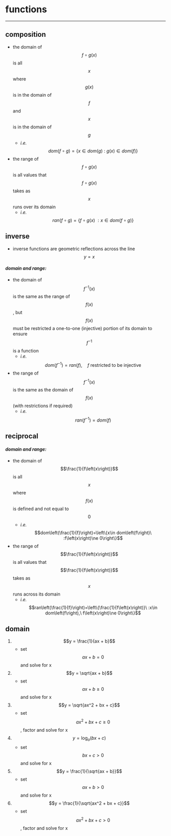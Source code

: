 # functions

***

## **composition**
- the domain of $$f\circ g\left(x\right)$$ is all $$x$$ where $$g\left(x\right)$$ is in the domain of $$f$$ and $$x$$ is in the domain of $$g$$
  - *i.e.* $$dom\left(f\circ g\right)=\left\{x\in dom\left(g\right)\ :\ g\left(x\right)\in dom\left(f\right)\right\}$$
- the range of $$f\circ g\left(x\right)$$ is all values that $$f\circ g\left(x\right)$$ takes as $$x$$ runs over its domain
  - *i.e.* $$ran\left(f\circ g\right)=\left\{f\circ g\left(x\right)\ :x\in dom\left(f\circ g\right)\right\}$$

## **inverse**
- inverse functions are geometric reflections across the line $$y=x$$
#### *domain and range:*
  - the domain of $${f}^{-1}\left(x\right)$$ is the same as the range of $$f\left(x\right)$$, but $$f(x)$$ must be restricted a one-to-one (injective) portion of its domain to ensure $${f}^{-1}$$ is a function
    - *i.e.* $$dom\left({f}^{-1}\right)=ran\left(f\right), \quad f \text{ restricted to be injective}$$
  - the range of $${f}^{-1}\left(x\right)$$ is the same as the domain of $$f\left(x\right)$$ (with restrictions if required)
    - *i.e.* $$ran\left({f}^{-1}\right)=dom\left(f\right)$$

## **reciprocal**
#### *domain and range:*
  - the domain of $$\frac{1}{f\left(x\right)}$$ is all $$x$$ where $$f\left(x\right)$$ is defined and not equal to $$0$$
    - *i.e.* $$dom\left(\frac{1}{f}\right)=\left\{x\in dom\left(f\right)\ :f\left(x\right)\ne 0\right\}$$
  - the range of $$\frac{1}{f\left(x\right)}$$ is all values that $$\frac{1}{f\left(x\right)}$$ takes as $$x$$ runs across its domain
    - *i.e.* $$ran\left(\frac{1}{f}\right)=\left\{\frac{1}{f\left(x\right)}\ :x\in dom\left(f\right),\ f\left(x\right)\ne 0\right\}$$

## **domain**
1. $$y = \frac{1}{ax + b}$$
    - set $$ax+b=0$$ and solve for x
2. $$y = \sqrt{ax + b}$$
    - set $$ax+b\ge 0$$ and solve for x
3. $$y = \sqrt{ax^2 + bx + c}$$
    - set $$a{x}^{2}+bx+c\ge 0$$, factor and solve for x
4. $$y = \log_a(bx + c)$$
    - set $$bx+c>0$$ and solve for x
5. $$y = \frac{1}{\sqrt{ax + b}}$$
    - set $$ax+b>0$$ and solve for x
6. $$y = \frac{1}{\sqrt{ax^2 + bx + c}}$$
    - set $$a{x}^{2}+bx+c>0$$, factor and solve for x

